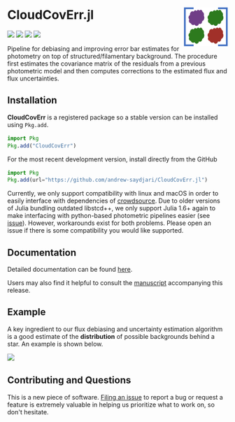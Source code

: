 # CloudCovErr.jl <img src="docs/src/assets/logo.png" alt="CloudCovErr Logo" width="100" align="right"/>

[![][docs-dev-img]][docs-dev-url]
[![][action-img]][action-url]
[![][codecov-img]][codecov-url]
[![][arxiv-img]][arxiv-url]
<!--[![][Pkg-img]][Pkg-url]-->

Pipeline for debiasing and improving error bar estimates for photometry on top of structured/filamentary background. The procedure first estimates the covariance matrix of the residuals from a previous photometric model and then computes corrections to the estimated flux and flux uncertainties.

## Installation

**CloudCovErr** is a registered package so a stable version can be installed using `Pkg.add`.

```julia
import Pkg
Pkg.add("CloudCovErr")
```

For the most recent development version, install directly from the GitHub

```julia
import Pkg
Pkg.add(url="https://github.com/andrew-saydjari/CloudCovErr.jl")
```

Currently, we only support compatibility with linux and macOS in order to easily interface with dependencies of [crowdsource](https://github.com/schlafly/crowdsource). Due to older versions of Julia bundling outdated libstcd++, we only support Julia 1.6+ again to make interfacing with python-based photometric pipelines easier (see [issue](https://github.com/JuliaLang/julia/issues/34276)). However, workarounds exist for both problems. Please open an issue if there is some compatibility you would like supported.  

## Documentation

Detailed documentation can be found [here][docs-dev-url].

Users may also find it helpful to consult the [manuscript](https://arxiv.org/abs/2201.07246) accompanying this release.

## Example

A key ingredient to our flux debiasing and uncertainty estimation algorithm is a good estimate of the **distribution** of possible backgrounds behind a star. An example is shown below.

[![][infill-img]][infill-url]

## Contributing and Questions

This is a new piece of software. [Filing an
issue](https://github.com/andrew-saydjari/CloudCovErr.jl/issues/new) to report a
bug or request a feature is extremely valuable in helping us prioritize what to work on, so don't hesitate.

<!-- URLS -->
[action-img]: https://github.com/andrew-saydjari/CloudCovErr.jl/workflows/Unit%20test/badge.svg
[action-url]: https://github.com/andrew-saydjari/CloudCovErr.jl/actions

[docs-dev-img]: https://img.shields.io/badge/docs-dev-blue.svg
[docs-dev-url]: https://andrew-saydjari.github.io/CloudCovErr.jl/dev/

[codecov-img]: https://codecov.io/github/andrew-saydjari/CloudCovErr.jl/coverage.svg?branch=main
[codecov-url]: https://codecov.io/github/andrew-saydjari/CloudCovErr.jl?branch=main

[infill-img]: docs/src/assets/infill_radius_white.gif
[infill-url]: https://faun.rc.fas.harvard.edu/saydjari/CloudCovErr/thr_test.mp4

[arxiv-img]: https://img.shields.io/badge/arXiv-2201.07246-00cc00.svg
[arxiv-url]: https://arxiv.org/abs/2201.07246

[Pkg-img]: https://juliahub.com/docs/CloudCovErr/pkgeval.svg
[Pkg-url]: https://juliahub.com/ui/Packages/CloudCovErr/Hjg4d
